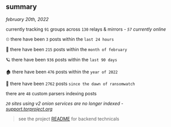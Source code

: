 
## summary
_february 20th, 2022_

currently tracking `91` groups across `130` relays & mirrors - _`57` currently online_

⏲ there have been `3` posts within the `last 24 hours`

🦈 there have been `215` posts within the `month of february`

🪐 there have been `936` posts within the `last 90 days`

🏚 there have been `476` posts within the `year of 2022`

🦕 there have been `2762` posts `since the dawn of ransomwatch`

there are `48` custom parsers indexing posts

_`20` sites using v2 onion services are no longer indexed - [support.torproject.org](https://support.torproject.org/onionservices/v2-deprecation/)_

> see the project [README](https://github.com/thetanz/ransomwatch#ransomwatch--) for backend technicals
